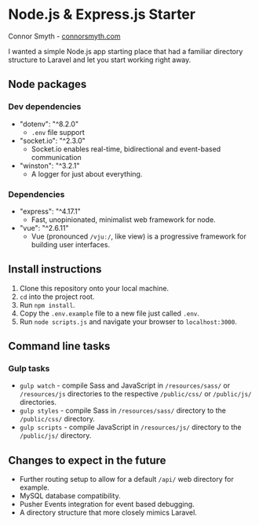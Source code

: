 # Node.js & Express.js Starter

Connor Smyth - [connorsmyth.com](https://connorsmyth.com)

I wanted a simple Node.js app starting place that had a familiar directory structure to Laravel and let you start working right away.

## Node packages

### Dev dependencies
- "dotenv": "^8.2.0"
    - `.env` file support
- "socket.io": "^2.3.0"
    - Socket.io enables real-time, bidirectional and event-based communication
- "winston": "^3.2.1"
    - A logger for just about everything.
    
### Dependencies
- "express": "^4.17.1"
    - Fast, unopinionated, minimalist web framework for node.
- "vue": "^2.6.11"
    - Vue (pronounced `/vjuː/`, like view) is a progressive framework for building user interfaces.
    
## Install instructions
1. Clone this repository onto your local machine.
2. `cd` into the project root.
3. Run `npm install`.
4. Copy the `.env.example` file to a new file just called `.env`.
5. Run `node scripts.js` and navigate your browser to `localhost:3000`.


## Command line tasks

### Gulp tasks
- `gulp watch` - compile Sass and JavaScript in `/resources/sass/` or `/resources/js` directories to the respective `/public/css/` or `/public/js/` directories.
- `gulp styles` - compile Sass in `/resources/sass/` directory to the `/public/css/` directory.
- `gulp scripts` - compile JavaScript in `/resources/js/` directory to the `/public/js/` directory.

## Changes to expect in the future
- Further routing setup to allow for a default `/api/` web directory for example.
- MySQL database compatibility.
- Pusher Events integration for event based debugging.
- A directory structure that more closely mimics Laravel.